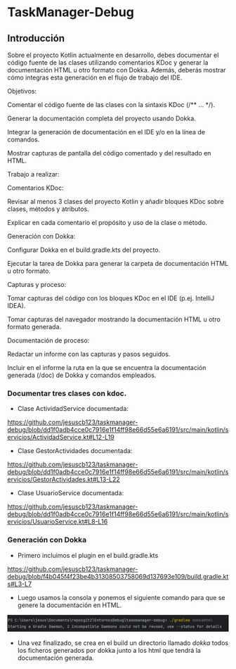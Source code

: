 # TaskManager-Debug

## Introducción
Sobre el proyecto Kotlin actualmente en desarrollo, debes documentar el código fuente de las clases utilizando comentarios KDoc y generar la documentación HTML u otro formato con Dokka. Además, deberás mostrar cómo integras esta generación en el flujo de trabajo del IDE.

Objetivos:

Comentar el código fuente de las clases con la sintaxis KDoc (/** … */).

Generar la documentación completa del proyecto usando Dokka.

Integrar la generación de documentación en el IDE y/o en la línea de comandos.

Mostrar capturas de pantalla del código comentado y del resultado en HTML.

Trabajo a realizar:

Comentarios KDoc:

Revisar al menos 3 clases del proyecto Kotlin y añadir bloques KDoc sobre clases, métodos y atributos.

Explicar en cada comentario el propósito y uso de la clase o método.

Generación con Dokka:

Configurar Dokka en el build.gradle.kts del proyecto.

Ejecutar la tarea de Dokka para generar la carpeta de documentación HTML u otro formato.

Capturas y proceso:

Tomar capturas del código con los bloques KDoc en el IDE (p.ej. IntelliJ IDEA).

Tomar capturas del navegador mostrando la documentación HTML u otro formato generada.

Documentación de proceso:

Redactar un informe con las capturas y pasos seguidos.

Incluir en el informe la ruta en la que se encuentra la documentación generada (/doc) de Dokka y comandos empleados.

### Documentar tres clases con kdoc.
- Clase ActividadService documentada:

https://github.com/jesuscb123/taskmanager-debug/blob/dd1f0adb4cce0c7916e1f14ff98e66d55e6a6191/src/main/kotlin/servicios/ActividadService.kt#L12-L19

- Clase GestorActividades documentada:

https://github.com/jesuscb123/taskmanager-debug/blob/dd1f0adb4cce0c7916e1f14ff98e66d55e6a6191/src/main/kotlin/servicios/GestorActividades.kt#L13-L22

- Clase UsuarioService documentada:

https://github.com/jesuscb123/taskmanager-debug/blob/dd1f0adb4cce0c7916e1f14ff98e66d55e6a6191/src/main/kotlin/servicios/UsuarioService.kt#L8-L16

### Generación con Dokka
- Primero incluimos el plugin en el build.gradle.kts

https://github.com/jesuscb123/taskmanager-debug/blob/f4b045f4f23be4b31308503758069d137693e109/build.gradle.kts#L3-L7

- Luego usamos la consola y ponemos el siguiente comando para que se genere la documentación en HTML.

![img.png](./images/img29.png)

- Una vez finalizado, se crea en el build un directorio llamado *dokka* todos los ficheros generados por dokka junto a los html que tendrá la documentación generada.
